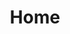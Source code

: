 ---
title: Home
permalink: "/"
published: true
description:
image: /uploads/2018-OG-featuredimage.jpg

hero-bg: /uploads/dcdw-pattern-1080.jpg
hero-logo: /uploads/dcdw-lockup-hero.svg
hero-logo-alt: DC Design Week Hero Logo, Time & Date

dc-design-header: Design is For All
dc-design-paragraph-1: |-
  Design is for thinkers and doers, listeners and seers, go-getters and problem-solvers. It’s for walkers, bikers, drivers, and Metro riders. It’s for writers and readers, game players and web creators, food lovers and museum-goers. It’s for makers and appreciators, and it’s always up for debaters.
dc-design-image-1: /uploads/dcdw-faces-group-01.png
dc-design-image-1-alt: Group 1 of portrait illustrations showcasing the diversity of the DC Design Community
dc-design-paragraph-2: |-
  Design: it’s a people thing. And in the DMV, we’re home to some of the smartest, coolest, realest, and greatest people around—not to mention one of the most exciting and innovative design cultures in the world.
dc-design-image-2: /uploads/dcdw-faces-group-02.png
dc-design-image-2-alt: Group 2 of portrait illustrations showcasing the diversity of the DC Design Community
dc-design-paragraph-3: |-
  That’s why, once again, we’re making a week of it all. And in 2018, we have more to celebrate than ever before—more partners, more experts, more formats, more venues, more incredible work. It’s DC Design Week: by our city’s humans, for people like you.
dc-design-image-3: /uploads/dcdw-faces-group-03.png
dc-design-image-3-alt: Group 3 of portrait illustrations showcasing the diversity of the DC Design Community

home-events-header: Featured Events
home-events-text:
home-events-button-text: Full Schedule
home-events-url: /events/
home-partners-header: Partners & Sponsors
home-partners-text: |-
  DC Design Week is produced by AIGA DC, a volunteer-run, 501(3)c
  nonprofit organization, in concert with a consortium of local associations, meetup
  groups and small businesses.

  We rely on the generosity and goodness of others to make this week of celebration a reality. Major thanks to the following partners and sponsors for your support and commitment to the DC design community.

  We couldn't do it without you!
home-sponsors-url-text: Learn More
home-sponsors-url: /sponsors/
layout: home
---